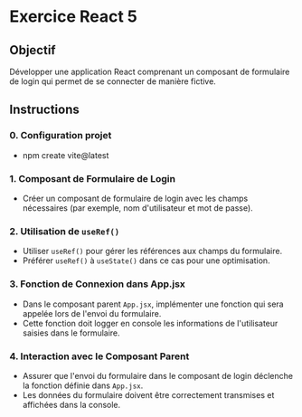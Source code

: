 # Exercice React 5

## Objectif
Développer une application React comprenant un composant de formulaire de login qui permet de se connecter de manière fictive.

## Instructions

### 0. Configuration projet
- npm create vite@latest

### 1. Composant de Formulaire de Login
- Créer un composant de formulaire de login avec les champs nécessaires (par exemple, nom d'utilisateur et mot de passe).

### 2. Utilisation de `useRef()`
- Utiliser `useRef()` pour gérer les références aux champs du formulaire.
- Préférer `useRef()` à `useState()` dans ce cas pour une optimisation.

### 3. Fonction de Connexion dans App.jsx
- Dans le composant parent `App.jsx`, implémenter une fonction qui sera appelée lors de l'envoi du formulaire.
- Cette fonction doit logger en console les informations de l'utilisateur saisies dans le formulaire.

### 4. Interaction avec le Composant Parent
- Assurer que l'envoi du formulaire dans le composant de login déclenche la fonction définie dans `App.jsx`.
- Les données du formulaire doivent être correctement transmises et affichées dans la console.